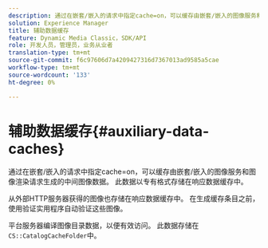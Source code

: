 ```yaml
---
description: 通过在嵌套/嵌入的请求中指定cache=on，可以缓存由嵌套/嵌入的图像服务和图像渲染请求生成的中间图像数据。 此数据以专有格式存储在响应数据缓存中。
solution: Experience Manager
title: 辅助数据缓存
feature: Dynamic Media Classic，SDK/API
role: 开发人员，管理员，业务从业者
translation-type: tm+mt
source-git-commit: f6c97606d7a4209427316d7367013ad9585a5cae
workflow-type: tm+mt
source-wordcount: '133'
ht-degree: 0%

---
```



# 辅助数据缓存{#auxiliary-data-caches}

通过在嵌套/嵌入的请求中指定cache=on，可以缓存由嵌套/嵌入的图像服务和图像渲染请求生成的中间图像数据。 此数据以专有格式存储在响应数据缓存中。

从外部HTTP服务器获得的图像也存储在响应数据缓存中。 在生成缓存条目之前，使用验证实用程序自动验证这些图像。

平台服务器编译图像目录数据，以便有效访问。 此数据存储在`CS::CatalogCacheFolder`中。
